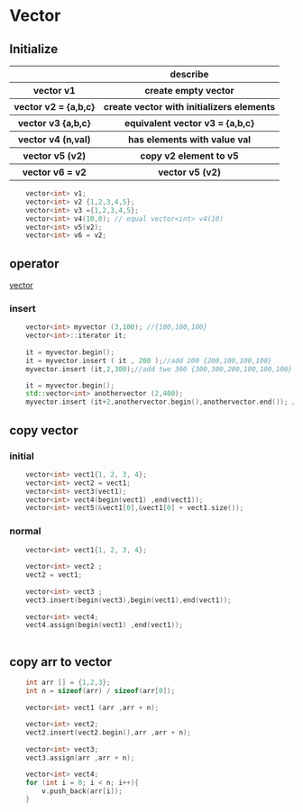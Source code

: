 # Vector



## Initialize
<table>
    <thead>
        <tr>
            <th></th>
            <th>describe</th>        
        </tr>
    </thead>
    <tbody>
        <tr>
            <th>vector<T> v1</th>
            <th>create empty vector</th>        
        </tr>     
        <tr>
            <th>vector<T> v2 = {a,b,c}</th>
            <th>create vector with initializers elements</th>        
        </tr> 
            <th>vector<T> v3 {a,b,c}</th>
            <th>equivalent vector<T> v3 = {a,b,c}</th>        
        </tr>  
        </tr> 
            <th>vector<T> v4 (n,val)</th>
            <th>has elements with value val </th>        
        </tr>  
        </tr> 
            <th>vector<T> v5 (v2)</th>
            <th>copy v2 element to v5</th>        
        </tr> 
        </tr> 
            <th>vector<T> v6 = v2</th>
            <th>vector<T> v5 (v2)</th>        
        </tr>        
    </tbody> 
</table>

```c++
    vector<int> v1;
    vector<int> v2 {1,2,3,4,5};
    vector<int> v3 ={1,2,3,4,5};
    vector<int> v4(10,0); // equal vector<int> v4(10)
    vector<int> v5(v2);
    vector<int> v6 = v2;
```

## operator 

<a href = "https://m.cplusplus.com/reference/vector/vector/cend/">vector</a>

### insert

```c++
    vector<int> myvector (3,100); //{100,100,100}
    vector<int>::iterator it;
    
    it = myvector.begin();
    it = myvector.insert ( it , 200 );//add 200 {200,100,100,100}    
    myvector.insert (it,2,300);//add two 300 {300,300,200,100,100,100} 

    it = myvector.begin();    
    std::vector<int> anothervector (2,400);
    myvector.insert (it+2,anothervector.begin(),anothervector.end()); // 在it+2前面差入 =>{300,300,400,400,200,100,100,100}

```


## copy vector

### initial

```c++
    vector<int> vect1{1, 2, 3, 4};
    vector<int> vect2 = vect1;
    vector<int> vect3(vect1);
    vector<int> vect4(begin(vect1) ,end(vect1));
    vector<int> vect5(&vect1[0],&vect1[0] + vect1.size());
```

### normal

```c++
    vector<int> vect1{1, 2, 3, 4};
    
    vector<int> vect2 ;
    vect2 = vect1;
    
    vector<int> vect3 ;
    vect3.insert(begin(vect3),begin(vect1),end(vect1));
    
    vector<int> vect4;	
	vect4.assign(begin(vect1) ,end(vect1));    
    
```



## copy arr to vector

```c++
    int arr [] = {1,2,3};
	int n = sizeof(arr) / sizeof(arr[0]);
    
    vector<int> vect1 (arr ,arr + n);	
    
    vector<int> vect2;	
	vect2.insert(vect2.begin(),arr ,arr + n);
    
    vector<int> vect3;	
	vect3.assign(arr ,arr + n);

    vector<int> vect4;
	for (int i = 0; i < n; i++){
		v.push_back(arr[i]);
	} 
    
```




